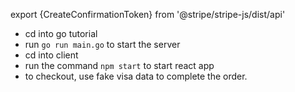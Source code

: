 export {CreateConfirmationToken} from '@stripe/stripe-js/dist/api'
- cd into go tutorial
- run `go run main.go`  to start the server
- cd into client
- run the command `npm start` to start react app
- to checkout, use fake visa data to complete the order.
